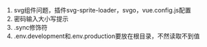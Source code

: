 1. svg组件问题，插件svg-sprite-loader，svgo，vue.config.js配置
2. 密码输入大小写提示
3. .sync修饰符
4. .env.development和.env.production要放在根目录，不然读取不到值